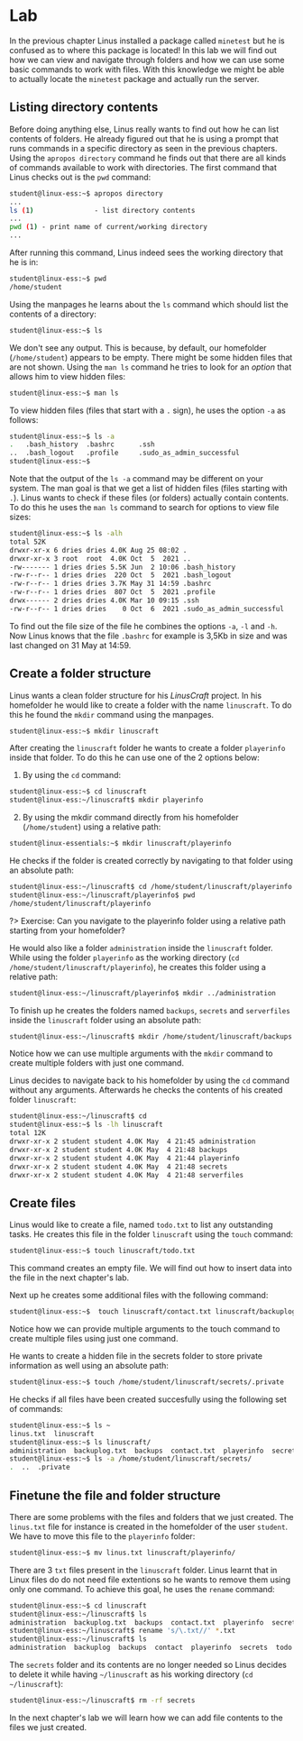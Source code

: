 # Lab <!-- {docsify-ignore} -->
In the previous chapter Linus installed a package called `minetest` but he is confused as to where this package is located! In this lab we will find out how we can view and navigate through folders and how we can use some basic commands to work with files. With this knowledge we might be able to actually locate the `minetest` package and actually run the server.

## Listing directory contents

Before doing anything else, Linus really wants to find out how he can list contents of folders. He already figured out that he is using a prompt that runs commands in a specific directory as seen in the previous chapters. Using the `apropos directory` command he finds out that there are all kinds of commands available to work with directories. The first command that Linus checks out is the `pwd` command:

```bash
student@linux-ess:~$ apropos directory
...
ls (1)               - list directory contents
...
pwd (1) - print name of current/working directory
...
```

After running this command, Linus indeed sees the working directory that he is in:

```bash
student@linux-ess:~$ pwd
/home/student
```

Using the manpages he learns about the `ls` command which should list the contents of a directory:

```bash
student@linux-ess:~$ ls
```

We don't see any output. This is because, by default, our homefolder (`/home/student`) appears to be empty. There might be some hidden files that are not shown. Using the  `man ls` command he tries to look for an _option_ that allows him to view hidden files:

```bash
student@linux-ess:~$ man ls
```

To view hidden files (files that start with a `.` sign), he uses the option `-a` as follows:
```bash
student@linux-ess:~$ ls -a
.   .bash_history  .bashrc      .ssh
..  .bash_logout   .profile     .sudo_as_admin_successful
student@linux-ess:~$
```
Note that the output of the `ls -a` command may be different on your system. The man goal is that we get a list of hidden files (files starting with `.`). Linus wants to check if these files (or folders) actually contain contents. To do this he uses the `man ls` command to search for options to view file sizes:
```bash
student@linux-ess:~$ ls -alh
total 52K
drwxr-xr-x 6 dries dries 4.0K Aug 25 08:02 .
drwxr-xr-x 3 root  root  4.0K Oct  5  2021 ..
-rw------- 1 dries dries 5.5K Jun  2 10:06 .bash_history
-rw-r--r-- 1 dries dries  220 Oct  5  2021 .bash_logout
-rw-r--r-- 1 dries dries 3.7K May 31 14:59 .bashrc
-rw-r--r-- 1 dries dries  807 Oct  5  2021 .profile
drwx------ 2 dries dries 4.0K Mar 10 09:15 .ssh
-rw-r--r-- 1 dries dries    0 Oct  6  2021 .sudo_as_admin_successful
```

To find out the file size of the file he combines the options `-a`, `-l` and `-h`.  Now Linus knows that the file  `.bashrc` for example is 3,5Kb in size and was last changed on 31 May at 14:59.

## Create a folder structure 
Linus wants a clean folder structure for his _LinusCraft_ project. In his homefolder he would like to create a folder with the name `linuscraft`. To do this he found the `mkdir` command using the manpages.

```bash
student@linux-ess:~$ mkdir linuscraft
```

After creating the `linuscraft` folder he wants to create a folder `playerinfo` inside that folder. To do this he can use one of the 2 options below:

1. By using the `cd` command:
```bash
student@linux-ess:~$ cd linuscraft
student@linux-ess:~/linuscraft$ mkdir playerinfo
```

2. By using the mkdir command directly from his homefolder (`/home/student`) using a relative path:
```bash
student@linux-essentials:~$ mkdir linuscraft/playerinfo
```

He checks if the folder is created correctly by navigating to that folder using an absolute path:
```bash
student@linux-ess:~/linuscraft$ cd /home/student/linuscraft/playerinfo
student@linux-ess:~/linuscraft/playerinfo$ pwd
/home/student/linuscraft/playerinfo
```

?> Exercise: Can you navigate to the playerinfo folder using a relative path starting from your homefolder?


He would also like a folder `administration` inside the `linuscraft` folder. While using the folder `playerinfo` as the working directory (`cd /home/student/linuscraft/playerinfo`), he creates this folder using a relative path:

```bash
student@linux-ess:~/linuscraft/playerinfo$ mkdir ../administration
```

To finish up he creates the folders named `backups`, `secrets` and `serverfiles` inside the `linuscraft` folder using an absolute path:

```bash
student@linux-ess:~/linuscraft$ mkdir /home/student/linuscraft/backups /home/student/linuscraft/secrets /home/student/linuscraft/serverfiles
```
Notice how we can use multiple arguments with the `mkdir` command to create multiple folders with just one command.

Linus decides to navigate back to his homefolder by using the `cd` command without any arguments. Afterwards he checks the contents of his created folder `linuscraft`: 

```bash
student@linux-ess:~/linuscraft$ cd
student@linux-ess:~$ ls -lh linuscraft
total 12K
drwxr-xr-x 2 student student 4.0K May  4 21:45 administration
drwxr-xr-x 2 student student 4.0K May  4 21:48 backups
drwxr-xr-x 2 student student 4.0K May  4 21:44 playerinfo
drwxr-xr-x 2 student student 4.0K May  4 21:48 secrets
drwxr-xr-x 2 student student 4.0K May  4 21:48 serverfiles
```

## Create files 
Linus would like to create a file, named `todo.txt` to list any outstanding tasks. He creates this file in the folder `linuscraft` using the `touch` command:

```bash
student@linux-ess:~$ touch linuscraft/todo.txt
```

This command creates an empty file. We will find out how to insert data into the file in the next chapter's lab.

Next up he creates some additional files with the following command:

```bash
student@linux-ess:~$  touch linuscraft/contact.txt linuscraft/backuplog.txt linus.txt
```
Notice how we can provide multiple arguments to the touch command to create multiple files using just one command.

He wants to create a hidden file in the secrets folder to store private information as well using an absolute path:

```bash
student@linux-ess:~$ touch /home/student/linuscraft/secrets/.private
```
He checks if all files have been created succesfully using the following set of commands:
```bash
student@linux-ess:~$ ls ~
linus.txt  linuscraft
student@linux-ess:~$ ls linuscraft/
administration  backuplog.txt  backups  contact.txt  playerinfo  secrets  serverfiles  todo.txt
student@linux-ess:~$ ls -a /home/student/linuscraft/secrets/
.  ..  .private
```

## Finetune the file and folder structure 

There are some problems with the files and folders that we just created. The `linus.txt` file for instance is created in the homefolder of the user `student`. We have to move this file to the `playerinfo` folder:

```bash
student@linux-ess:~$ mv linus.txt linuscraft/playerinfo/
```

There are 3 `txt` files present in the `linuscraft` folder. Linus learnt that in Linux files do do not need file extentions so he wants to remove them using only one command. To achieve this goal, he uses the `rename` command:

```bash
student@linux-ess:~$ cd linuscraft
student@linux-ess:~/linuscraft$ ls
administration  backuplog.txt  backups  contact.txt  playerinfo  secrets  todo.txt
student@linux-ess:~/linuscraft$ rename 's/\.txt//' *.txt
student@linux-ess:~/linuscraft$ ls
administration  backuplog  backups  contact  playerinfo  secrets  todo
```

The `secrets` folder and its contents are no longer needed so Linus decides to delete it while having `~/linuscraft` as his working directory (`cd ~/linuscraft`):

```bash
student@linux-ess:~/linuscraft$ rm -rf secrets
```

In the next chapter's lab we will learn how we can add file contents to the files we just created.
